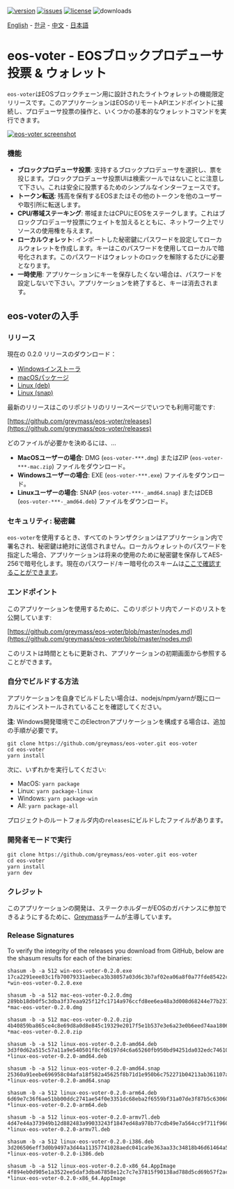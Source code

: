 [![version](https://img.shields.io/github/release/greymass/eos-voter/all.svg)](https://github.com/greymass/eos-voter/releases)
[![issues](https://img.shields.io/github/issues/greymass/eos-voter.svg)](https://github.com/greymass/eos-voter/issues)
[![license](https://img.shields.io/badge/license-MIT-blue.svg)](https://raw.githubusercontent.com/greymass/eos-voter/master/LICENSE)
![downloads](https://img.shields.io/github/downloads/greymass/eos-voter/total.svg)

[English](https://github.com/greymass/eos-voter/blob/master/README.md) - [한글](https://github.com/greymass/eos-voter/blob/master/README.kr.md) - [中文](https://github.com/greymass/eos-voter/blob/master/README.zh.md) - [日本語](https://github.com/greymass/eos-voter/blob/master/README.ja.md)

# eos-voter - EOSブロックプロデューサ投票 & ウォレット

`eos-voter`はEOSブロックチェーン用に設計されたライトウォレットの機能限定リリースです。このアプリケーションはEOSのリモートAPIエンドポイントに接続し、プロデューサ投票の操作と、いくつかの基本的なウォレットコマンドを実行できます。

[![eos-voter screenshot](https://raw.githubusercontent.com/greymass/eos-voter/master/eos-voter.png)](https://raw.githubusercontent.com/greymass/eos-voter/master/eos-voter.png)

### 機能

- **ブロックプロデューサ投票**: 支持するブロックプロデューサを選択し、票を投じます。ブロックプロデューサ投票UIは検索ツールではないことに注意して下さい。これは安全に投票するためのシンプルなインターフェースです。
- **トークン転送**: 残高を保有するEOSまたはその他のトークンを他のユーザーや取引所に転送します。
- **CPU/帯域ステーキング**: 帯域またはCPUにEOSをステークします。これはブロックプロデューサ投票にウェイトを加えるとともに、ネットワーク上でリソースの使用権を与えます。
- **ローカルウォレット**: インポートした秘密鍵にパスワードを設定してローカルウォレットを作成します。キーはこのパスワードを使用してローカルで暗号化されます。このパスワードはウォレットのロックを解除するたびに必要となります。
- **一時使用**: アプリケーションにキーを保存したくない場合は、パスワードを設定しないで下さい。アプリケーションを終了すると、キーは消去されます。

## eos-voterの入手

### リリース

現在の 0.2.0 リリースのダウンロード：

- [Windowsインストーラ](https://github.com/greymass/eos-voter/releases/download/v0.2.0/eos-voter-setup-0.2.0.exe)
- [macOSパッケージ](https://github.com/greymass/eos-voter/releases/download/v0.2.0/eos-voter-0.2.0.dmg)
- [Linux (deb)](https://github.com/greymass/eos-voter/releases/download/v0.2.0/eos-voter_0.2.0_amd64.deb)
- [Linux (snap)](https://github.com/greymass/eos-voter/releases/download/v0.2.0/eos-voter_0.2.0_amd64.snap)

最新のリリースはこのリポジトリのリリースページでいつでも利用可能です:

[https://github.com/greymass/eos-voter/releases](https://github.com/greymass/eos-voter/releases)

どのファイルが必要かを決めるには、...

- **MacOSユーザーの場合**: DMG (`eos-voter-***.dmg`) またはZIP (`eos-voter-***-mac.zip`) ファイルをダウンロード。
- **Windowsユーザーの場合**: EXE (`eos-voter-***.exe`) ファイルをダウンロード。
- **Linuxユーザーの場合**: SNAP (`eos-voter-***-_amd64.snap`) またはDEB (`eos-voter-***-_amd64.deb`) ファイルをダウンロード。

### セキュリティ: 秘密鍵

`eos-voter`を使用するとき、すべてのトランザクションはアプリケーション内で署名され、秘密鍵は絶対に送信されません。ローカルウォレットのパスワードを指定した場合、アプリケーションは将来の使用のために秘密鍵を保存してAES-256で暗号化します。現在のパスワード/キー暗号化のスキームは[ここで確認することができます](https://github.com/aaroncox/eos-voter/blob/master/app/shared/actions/wallet.js#L71-L86)。

### エンドポイント

このアプリケーションを使用するために、このリポジトリ内でノードのリストを公開しています:

[https://github.com/greymass/eos-voter/blob/master/nodes.md](https://github.com/greymass/eos-voter/blob/master/nodes.md)

このリストは時間とともに更新され、アプリケーションの初期画面から参照することができます。

### 自分でビルドする方法

アプリケーションを自身でビルドしたい場合は、nodejs/npm/yarnが既にローカルにインストールされていることを確認してください。

**注**: Windows開発環境でこのElectronアプリケーションを構成する場合は、追加の手順が必要です。

```
git clone https://github.com/greymass/eos-voter.git eos-voter
cd eos-voter
yarn install
```

次に、いずれかを実行してください:

- MacOS: `yarn package`
- Linux: `yarn package-linux`
- Windows: `yarn package-win`
- All: `yarn package-all`

プロジェクトのルートフォルダ内の`releases`にビルドしたファイルがあります。

### 開発者モードで実行

```
git clone https://github.com/greymass/eos-voter.git eos-voter
cd eos-voter
yarn install
yarn dev
```

### クレジット

このアプリケーションの開発は、ステークホルダーがEOSのガバナンスに参加できるようにするために、[Greymass](https://greymass.com)チームが主導しています。

### Release Signatures

To verify the integrity of the releases you download from GitHub, below are the shasum results for each of the binaries:

```
shasum -b -a 512 win-eos-voter-0.2.0.exe
17ca2291eee83c1fb70079331aebeca3b38057a03d6c3b7af02ea06a8f0a77fde85422cc35d4353715e8e64ff55499cfe400c83bfa3aab212691c8b352430cb9 *win-eos-voter-0.2.0.exe

shasum -b -a 512 mac-eos-voter-0.2.0.dmg
289bb18db0f5c3dba3f37eaa925f12fc1714a976ccfd8ee6ea48a3d008d68244e77b2375622d7557f2aab74557a64e11a6d33057e363674908b74ce232c4d4cd *mac-eos-voter-0.2.0.dmg

shasum -b -a 512 mac-eos-voter-0.2.0.zip
4b40859ba865ce4c8e69d8a0d8e845c19329e2017f5e1b537e3e6a23e0b6eed74aa1806603f018037edab784e45ad707ffbf00e1e4145c74f7a41d55d5bf5ec4 *mac-eos-voter-0.2.0.zip

shasum -b -a 512 linux-eos-voter-0.2.0-amd64.deb
3d3f0d62a515c57a11a9e540501f8cfd6197d4c6a65260fb950bd94251da032edc7461088c84f92651b528afbba50e508e4dfd7f60d8e1ad7cd31e726b99d189 *linux-eos-voter-0.2.0-amd64.deb

shasum -b -a 512 linux-eos-voter-0.2.0-amd64.snap
25360a91eebe696958c04afa18f582a45625f8b71d1e950b6c752271b04213ab361107a845075d7e3c182154c48b976eb5591a5cde9d4dc32dc41d594cfa00e4 *linux-eos-voter-0.2.0-amd64.snap

shasum -b -a 512 linux-eos-voter-0.2.0-arm64.deb
6d69e7c36f6ae51bb00ddc2741ae54f0e3351dc68eba2f6559bf31a07de3f87b5c63060cae187fe2993ffcc9e24365036234a0ddb741474c83cbde581690e7e9 *linux-eos-voter-0.2.0-arm64.deb

shasum -b -a 512 linux-eos-voter-0.2.0-armv7l.deb
4d47e44a373949b12d882483a99033243f1847ed48a978b77cdb49e7a564cc9f711f960cc0e04939777867377b997926226c1b52bbfa143c2412cc2bb9a84746 *linux-eos-voter-0.2.0-armv7l.deb

shasum -b -a 512 linux-eos-voter-0.2.0-i386.deb
3d206506eff3d0b9497a3d44a11357741028aedc041ca9e363aa33c34818b46d61464a540e6d2ecd4bac354ce3d04e52256805531b620dc7ab552a9b6b628366 *linux-eos-voter-0.2.0-i386.deb

shasum -b -a 512 linux-eos-voter-0.2.0-x86_64.AppImage
4f894eb0d905e1a3522ee5daf3dba67858e12c7c7e37815f90138ad788d5cd69b57f2acbffbf57ffa35fd5b8efd0c4e6294b47dd336674b65d0c703cb617c3ea *linux-eos-voter-0.2.0-x86_64.AppImage
```
